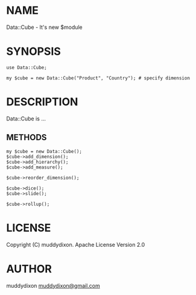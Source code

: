 # NAME

Data::Cube - It's new $module

# SYNOPSIS

    use Data::Cube;

    my $cube = new Data::Cube("Product", "Country"); # specify dimension

# DESCRIPTION

Data::Cube is ...

## METHODS



    my $cube = new Data::Cube();
    $cube->add_dimension();
    $cube->add_hierarchy();
    $cube->add_measure();

    $cube->reorder_dimension();

    $cube->dice();
    $cube->slide();

    $cube->rollup();

# LICENSE

Copyright (C) muddydixon.
Apache License Version 2.0

# AUTHOR

muddydixon <muddydixon@gmail.com>
